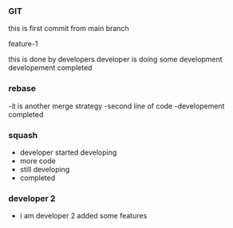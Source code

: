 ### GIT
this is first commit from main branch

feature-1 

this is done by developers
developer is doing some development
developement completed

### rebase
-it is another merge strategy
-second line of code
-developement completed

### squash
* developer started developing
* more code
* still developing
* completed

### developer 2
* i am developer 2 added some features
